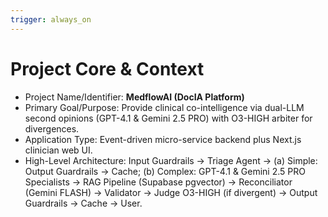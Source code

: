 ```yaml
---
trigger: always_on
---
```


# Project Core & Context

- Project Name/Identifier: **MedflowAI (DocIA Platform)**
- Primary Goal/Purpose: Provide clinical co-intelligence via dual-LLM second opinions (GPT-4.1 & Gemini 2.5 PRO) with O3-HIGH arbiter for divergences.
- Application Type: Event-driven micro-service backend plus Next.js clinician web UI.
- High-Level Architecture: Input Guardrails → Triage Agent → (a) Simple: Output Guardrails → Cache; (b) Complex: GPT-4.1 & Gemini 2.5 PRO Specialists → RAG Pipeline (Supabase pgvector) → Reconciliator (Gemini FLASH) → Validator → Judge O3-HIGH (if divergent) → Output Guardrails → Cache → User.